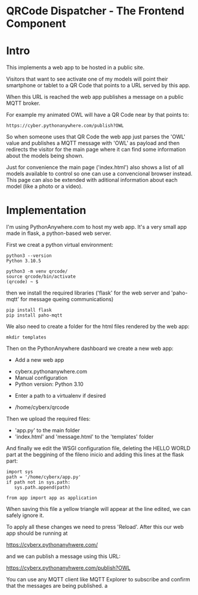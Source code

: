 # QRCode Dispatcher - The Frontend Component

# Intro

This implements a web app to be hosted in a public site.

Visitors that want to see activate one of my models
will point their smartphone or tablet to a QR Code that
points to a URL served by this app.

When this URL is reached the web app publishes a message
on a public MQTT broker.

For example my animated OWL will have a QR Code near by
that points to:

```
https://cyber.pythonanywhere.com/publish?OWL
```

So when someone uses that QR Code the web app just parses
the 'OWL' value and publishes a MQTT message with
'OWL' as payload and then redirects the visitor
for the main page where it can find some information about
the models being shown.

Just for convenience the main page ('index.html') also
shows a list of all models available to control so
one can use a convencional browser instead. This page
can also be extended with aditional information about
each model (like a photo or a video).

# Implementation

I'm using PythonAnywhere.com to host my web app.
It's a very small app made in flask, a python-based
web server.

First we creat a python virtual environment:

```
python3 --version
Python 3.10.5

python3 -m venv qrcode/
source qrcode/bin/activate
(qrcode) ~ $
```

then we install the required libraries ('flask' for the
web server and 'paho-mqtt' for message queing communications)

```
pip install flask
pip install paho-mqtt
```

We also need to create a folder for the html files rendered by the
web app:

```
mkdir templates
```

Then on the PythonAnywhere dashboard we create a new web app:

+ Add a new web app
- cyberx.pythonanywhere.com
- Manual configuration
- Python version: Python 3.10

+ Enter a path to a virtualenv if desired
- /home/cyberx/qrcode

Then we upload the required files:
- 'app.py' to the main folder
- 'index.html' and 'message.html' to the 'templates' folder

And finally we edit the WSGI configuration file, 
deleting the HELLO WORLD part at the beggining of the fileno inicio
and adding this lines at the flask part:

```
import sys
path = '/home/cyberx/app.py'
if path not in sys.path:
   sys.path.append(path)

from app import app as application
```

When saving this file a yellow triangle will appear at the line edited,
we can safely ignore it.

To apply all these changes we need to press 'Reload'. After this our web app
should be running at

https://cyberx.pythonanyhwere.com/

and we can publish a message using this URL:

https://cyberx.pythonanyhwere.com/publish?OWL

You can use any MQTT client like MQTT Explorer to subscribe and confirm that
the messages are being published.
a
